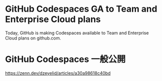 # GitHub Codespaces GA to Team and Enterprise Cloud plans

Today, GitHub is making Codespaces available to Team and Enterprise Cloud plans on github.com.

# GitHub Codespaces 一般公開
https://zenn.dev/dzeyelid/articles/a30a98618c40bd
